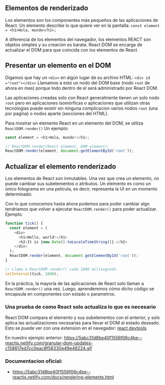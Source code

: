 ## Elementos de renderizado
Los elementos son los componentes más pequeños de las aplicaciones de React.
Un elemento describe lo que quiere ver en la pantalla: `const element = <h1>Hola, mundo</h1>;`

A diferencia de los elementos del navegador, los elementos REACT son objetos simples y su creación es barata.
React DOM se encarga de actualizar el DOM para que coincida con los elementos de React.

## Presentar un elemento en el DOM
Digamos que hay un `<div>` en algún lugar de su archivo HTML: `<div id ="root"></div>`
Llamamos a esto un nodo del DOM base (nodo `root` de ahora en mas) porque todo dentro de el será administrado por React DOM.

Las aplicaciones creadas solo con React generalmente tienen un solo nodo `root` pero en aplicaciones isomórficas o aplicaciones que utilizan otras tecnologias puede existir sin ninguna complicacion varios nodos `root` (una por pagina) o nodos aparte (secciones del HTML).

Para mostrar un elemento React en un elemento del DOM, se utiliza `ReactDOM.render()`
Un ejemplo:
```javascript
const element = <h1>Hola, mundo!</h1>;

// ReactDOM.render(React element, DOM element);
ReactDOM.render(element, document.getElementById('root'));
```

## Actualizar el elemento renderizado
Los elementos de React son inmutables.
Una vez que crea un elemento, no puede cambiar sus subelementos o atributos.
Un elemento es como un único fotograma en una película, es decir, representa la UI en un momento determinado.

Con lo que conocemos hasta ahora podemos para poder cambiar algo tendriamos que volver a ejecutar `ReactDOM.render()` para poder actualizar.
Ejemplo:
```javascript
function tick() {
  const element = (
    <div>
      <h1>Hello, world!</h1>
      <h2>It is {new Date().toLocaleTimeString()}.</h2>
    </div>
  );
  ReactDOM.render(element, document.getElementById('root'));
}

// Llama a ReactDOM.render() cada 1000 milisegundo.
setInterval(tick, 1000);
```

En la práctica, la mayoría de las aplicaciones de React solo llaman a `ReactDOM.render()` una vez.
Luego, aprenderemos cómo dicho código se encapsula en componentes con estado o parametros.

### Una prueba de como React solo actualiza lo que es necesario
React DOM compara el elemento y sus subelementos con el anterior, y solo aplica las actualizaciones necesarias para llevar el DOM al estado deseado.
Esto se puede ver con una extension en el navegador: [react devtools](https://github.com/facebook/react-devtools)

En nuestro ejemplo anterior:
https://5abc31d8be40f1556f06c4be--reactjs.netlify.com/granular-dom-updates-c158617ed7cc0eac8f58330e49e48224.gif

### Documentacion oficial:
- https://5abc31d8be40f1556f06c4be--reactjs.netlify.com/docs/rendering-elements.html

